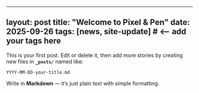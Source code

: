 
---
layout: post
title: "Welcome to Pixel & Pen"
date: 2025-09-26
tags: [news, site-update]   # <— add your tags here
---

This is your first post. Edit or delete it, then add more stories by creating new files in **`_posts/`** named like:

```
YYYY-MM-DD-your-title.md
```

Write in **Markdown** — it’s just plain text with simple formatting.
